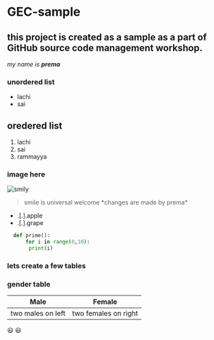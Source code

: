 # GEC-sample
## this project is created as a sample as a part of GitHub source code management workshop.
*my name is **prema***
### unordered list
* lachi
* sai
## oredered list
1. lachi
2. sai
3. rammayya
### image here
![smily](https://encrypted-tbn0.gstatic.com/images?q=tbn%3AANd9GcRzVOYlLGKq4pnkPn5z1385UXKuwLL5THp5glkDV3tSh8Mdap_d)
> smile is universal welcome
 \*changes are made by prema\*
- .[.].apple
- .[.].grape
```python 
  def prime():
      for i in range(0,10):
       print(i)
```
### lets create a few tables
### gender table
Male|Female
----|----
two males on left|two females on right


:smiley:
:smiley:
